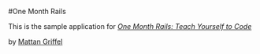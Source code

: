 #One Month Rails

This is the sample application for
[*One Month Rails:  Teach Yourself to Code*](http://onemonthrails.com)

by [Mattan Griffel](http://mattangriffel.com)